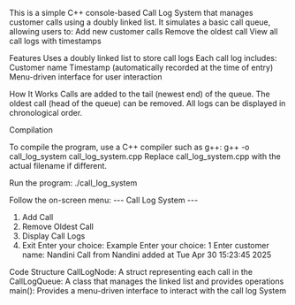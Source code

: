 This is a simple C++ console-based Call Log System that manages customer calls using a doubly linked list. It simulates a basic call queue, allowing users to:
Add new customer calls
Remove the oldest call
View all call logs with timestamps

Features
Uses a doubly linked list to store call logs
Each call log includes:
Customer name
Timestamp (automatically recorded at the time of entry)
Menu-driven interface for user interaction

How It Works
Calls are added to the tail (newest end) of the queue.
The oldest call (head of the queue) can be removed.
All logs can be displayed in chronological order.

Compilation

To compile the program, use a C++ compiler such as g++:
g++ -o call_log_system call_log_system.cpp
Replace call_log_system.cpp with the actual filename if different.

Run the program:
./call_log_system

Follow the on-screen menu:
--- Call Log System ---
1. Add Call
2. Remove Oldest Call
3. Display Call Logs
4. Exit
Enter your choice:
Example
Enter your choice: 1
Enter customer name: Nandini
Call from Nandini added at Tue Apr 30 15:23:45 2025

Code Structure
CallLogNode: A struct representing each call in the 
CallLogQueue: A class that manages the linked list and provides operations
main(): Provides a menu-driven interface to interact with the call log System 
